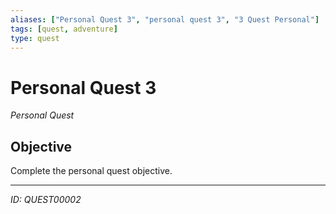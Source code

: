 ```yaml
---
aliases: ["Personal Quest 3", "personal quest 3", "3 Quest Personal"]
tags: [quest, adventure]
type: quest
---
```


# Personal Quest 3

*Personal Quest*

## Objective
Complete the personal quest objective.

---
*ID: QUEST00002*